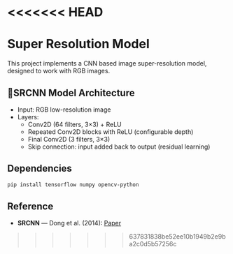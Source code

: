 <<<<<<< HEAD
=======
# Super Resolution Model
This project implements a CNN based image super-resolution model, designed to work with RGB images.

## 📐SRCNN Model Architecture
- Input: RGB low-resolution image  
- Layers:
  - Conv2D (64 filters, 3×3) + ReLU
  - Repeated Conv2D blocks with ReLU (configurable depth)
  - Final Conv2D (3 filters, 3×3)
  - Skip connection: input added back to output (residual learning)

## Dependencies
```bash
pip install tensorflow numpy opencv-python
```

## Reference
- **SRCNN** — Dong et al. (2014): [Paper](https://arxiv.org/abs/1501.00092)
>>>>>>> 637831838be52ee10b1949b2e9ba2c0d5b57256c
